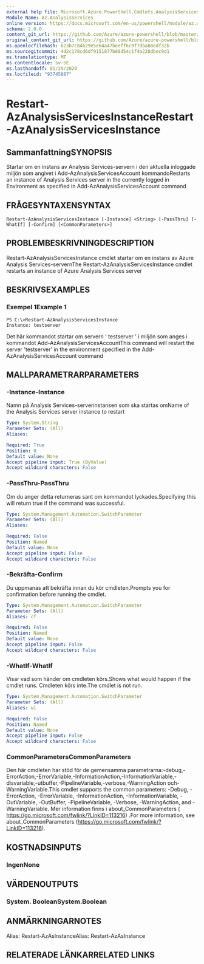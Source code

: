 ```yaml
---
external help file: Microsoft.Azure.PowerShell.Cmdlets.AnalysisServices.Dataplane.dll-Help.xml
Module Name: Az.AnalysisServices
online version: https://docs.microsoft.com/en-us/powershell/module/az.analysisservices/restart-azanalysisservicesinstance
schema: 2.0.0
content_git_url: https://github.com/Azure/azure-powershell/blob/master/src/AnalysisServices/AnalysisServices/help/Restart-AzAnalysisServicesInstance.md
original_content_git_url: https://github.com/Azure/azure-powershell/blob/master/src/AnalysisServices/AnalysisServices/help/Restart-AzAnalysisServicesInstance.md
ms.openlocfilehash: 623b7c84b29e5e64a47beeff6c9f7dba88edf32b
ms.sourcegitcommit: 4d2c178cd6df9151877b08d54c1f4a228dbec9d1
ms.translationtype: MT
ms.contentlocale: sv-SE
ms.lasthandoff: 01/29/2020
ms.locfileid: "93745887"
---
```

# <span data-ttu-id="d836f-101">Restart-AzAnalysisServicesInstance</span><span class="sxs-lookup"><span data-stu-id="d836f-101">Restart-AzAnalysisServicesInstance</span></span>

## <span data-ttu-id="d836f-102">Sammanfattning</span><span class="sxs-lookup"><span data-stu-id="d836f-102">SYNOPSIS</span></span>
<span data-ttu-id="d836f-103">Startar om en instans av Analysis Services-servern i den aktuella inloggade miljön som angivet i Add-AzAnalysisServicesAccount kommando</span><span class="sxs-lookup"><span data-stu-id="d836f-103">Restarts an instance of Analysis Services server in the currently logged in Environment as specified in Add-AzAnalysisServicesAccount command</span></span>

## <span data-ttu-id="d836f-104">FRÅGESYNTAXEN</span><span class="sxs-lookup"><span data-stu-id="d836f-104">SYNTAX</span></span>

```
Restart-AzAnalysisServicesInstance [-Instance] <String> [-PassThru] [-WhatIf] [-Confirm] [<CommonParameters>]
```

## <span data-ttu-id="d836f-105">PROBLEMBESKRIVNING</span><span class="sxs-lookup"><span data-stu-id="d836f-105">DESCRIPTION</span></span>
<span data-ttu-id="d836f-106">Restart-AzAnalysisServicesInstance cmdlet startar om en instans av Azure Analysis Services-servern</span><span class="sxs-lookup"><span data-stu-id="d836f-106">The Restart-AzAnalysisServicesInstance cmdlet restarts an instance of Azure Analysis Services server</span></span>

## <span data-ttu-id="d836f-107">BESKRIVS</span><span class="sxs-lookup"><span data-stu-id="d836f-107">EXAMPLES</span></span>

### <span data-ttu-id="d836f-108">Exempel 1</span><span class="sxs-lookup"><span data-stu-id="d836f-108">Example 1</span></span>
```
PS C:\>Restart-AzAnalysisServicesInstance
Instance: testserver
```

<span data-ttu-id="d836f-109">Det här kommandot startar om servern ' testserver ' i miljön som anges i kommandot Add-AzAnalysisServicesAccount</span><span class="sxs-lookup"><span data-stu-id="d836f-109">This command will restart the server 'testserver' in the environment specified in the Add-AzAnalysisServicesAccount command</span></span>

## <span data-ttu-id="d836f-110">MALLPARAMETRAR</span><span class="sxs-lookup"><span data-stu-id="d836f-110">PARAMETERS</span></span>

### <span data-ttu-id="d836f-111">-Instance</span><span class="sxs-lookup"><span data-stu-id="d836f-111">-Instance</span></span>
<span data-ttu-id="d836f-112">Namn på Analysis Services-serverinstansen som ska startas om</span><span class="sxs-lookup"><span data-stu-id="d836f-112">Name of the Analysis Services server instance to restart</span></span>

```yaml
Type: System.String
Parameter Sets: (All)
Aliases:

Required: True
Position: 0
Default value: None
Accept pipeline input: True (ByValue)
Accept wildcard characters: False
```

### <span data-ttu-id="d836f-113">-PassThru</span><span class="sxs-lookup"><span data-stu-id="d836f-113">-PassThru</span></span>
<span data-ttu-id="d836f-114">Om du anger detta returneras sant om kommandot lyckades.</span><span class="sxs-lookup"><span data-stu-id="d836f-114">Specifying this will return true if the command was successful.</span></span>

```yaml
Type: System.Management.Automation.SwitchParameter
Parameter Sets: (All)
Aliases:

Required: False
Position: Named
Default value: None
Accept pipeline input: False
Accept wildcard characters: False
```

### <span data-ttu-id="d836f-115">-Bekräfta</span><span class="sxs-lookup"><span data-stu-id="d836f-115">-Confirm</span></span>
<span data-ttu-id="d836f-116">Du uppmanas att bekräfta innan du kör cmdleten.</span><span class="sxs-lookup"><span data-stu-id="d836f-116">Prompts you for confirmation before running the cmdlet.</span></span>

```yaml
Type: System.Management.Automation.SwitchParameter
Parameter Sets: (All)
Aliases: cf

Required: False
Position: Named
Default value: None
Accept pipeline input: False
Accept wildcard characters: False
```

### <span data-ttu-id="d836f-117">-WhatIf</span><span class="sxs-lookup"><span data-stu-id="d836f-117">-WhatIf</span></span>
<span data-ttu-id="d836f-118">Visar vad som händer om cmdleten körs.</span><span class="sxs-lookup"><span data-stu-id="d836f-118">Shows what would happen if the cmdlet runs.</span></span>
<span data-ttu-id="d836f-119">Cmdleten körs inte.</span><span class="sxs-lookup"><span data-stu-id="d836f-119">The cmdlet is not run.</span></span>

```yaml
Type: System.Management.Automation.SwitchParameter
Parameter Sets: (All)
Aliases: wi

Required: False
Position: Named
Default value: None
Accept pipeline input: False
Accept wildcard characters: False
```

### <span data-ttu-id="d836f-120">CommonParameters</span><span class="sxs-lookup"><span data-stu-id="d836f-120">CommonParameters</span></span>
<span data-ttu-id="d836f-121">Den här cmdleten har stöd för de gemensamma parametrarna:-debug,-ErrorAction,-ErrorVariable,-InformationAction,-InformationVariable,-disvariable,-utbuffer,-PipelineVariable,-verbose,-WarningAction och-WarningVariable.</span><span class="sxs-lookup"><span data-stu-id="d836f-121">This cmdlet supports the common parameters: -Debug, -ErrorAction, -ErrorVariable, -InformationAction, -InformationVariable, -OutVariable, -OutBuffer, -PipelineVariable, -Verbose, -WarningAction, and -WarningVariable.</span></span> <span data-ttu-id="d836f-122">Mer information finns i about_CommonParameters ( https://go.microsoft.com/fwlink/?LinkID=113216) .</span><span class="sxs-lookup"><span data-stu-id="d836f-122">For more information, see about_CommonParameters (https://go.microsoft.com/fwlink/?LinkID=113216).</span></span>

## <span data-ttu-id="d836f-123">KOSTNADS</span><span class="sxs-lookup"><span data-stu-id="d836f-123">INPUTS</span></span>

### <span data-ttu-id="d836f-124">Ingen</span><span class="sxs-lookup"><span data-stu-id="d836f-124">None</span></span>

## <span data-ttu-id="d836f-125">VÄRDEN</span><span class="sxs-lookup"><span data-stu-id="d836f-125">OUTPUTS</span></span>

### <span data-ttu-id="d836f-126">System. Boolean</span><span class="sxs-lookup"><span data-stu-id="d836f-126">System.Boolean</span></span>

## <span data-ttu-id="d836f-127">ANMÄRKNINGAR</span><span class="sxs-lookup"><span data-stu-id="d836f-127">NOTES</span></span>
<span data-ttu-id="d836f-128">Alias: Restart-AzAsInstance</span><span class="sxs-lookup"><span data-stu-id="d836f-128">Alias: Restart-AzAsInstance</span></span>

## <span data-ttu-id="d836f-129">RELATERADE LÄNKAR</span><span class="sxs-lookup"><span data-stu-id="d836f-129">RELATED LINKS</span></span>
